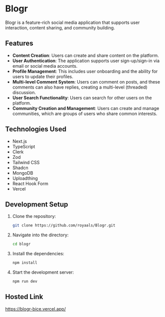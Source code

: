 

# Blogr

Blogr is a feature-rich social media application that supports user interaction, content sharing, and community building.

## Features

- **Content Creation**: Users can create and share content on the platform.
- **User Authentication**: The application supports user sign-up/sign-in via email or social media accounts.
- **Profile Management**: This includes user onboarding and the ability for users to update their profiles.
- **Multi-level Comment System**: Users can comment on posts, and these comments can also have replies, creating a multi-level (threaded) discussion.
- **User Search Functionality**: Users can search for other users on the platform.
- **Community Creation and Management**: Users can create and manage communities, which are groups of users who share common interests.

## Technologies Used

- Next.js
- TypeScript
- Clerk
- Zod
- Tailwind CSS
- Shadcn
- MongoDB
- Uploadthing
- React Hook Form
- Vercel


## Development Setup

1. Clone the repository:
   ```bash
   git clone https://github.com/royaals/Blogr.git
   ```
2. Navigate into the directory:
   
   ```bash
   cd blogr
   ```
3. Install the dependencies:
   ```bash
   npm install
   ```
4. Start the development server:
   ```bash
   npm run dev
   ```

## Hosted Link

https://blogr-bice.vercel.app/



